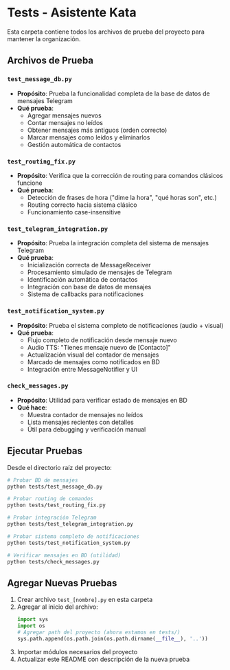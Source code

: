 # Tests - Asistente Kata

Esta carpeta contiene todos los archivos de prueba del proyecto para mantener la organización.

## Archivos de Prueba

### `test_message_db.py`
- **Propósito**: Prueba la funcionalidad completa de la base de datos de mensajes Telegram
- **Qué prueba**:
  - Agregar mensajes nuevos
  - Contar mensajes no leídos
  - Obtener mensajes más antiguos (orden correcto)
  - Marcar mensajes como leídos y eliminarlos
  - Gestión automática de contactos

### `test_routing_fix.py`
- **Propósito**: Verifica que la corrección de routing para comandos clásicos funcione
- **Qué prueba**:
  - Detección de frases de hora ("dime la hora", "qué horas son", etc.)
  - Routing correcto hacia sistema clásico
  - Funcionamiento case-insensitive

### `test_telegram_integration.py`
- **Propósito**: Prueba la integración completa del sistema de mensajes Telegram
- **Qué prueba**:
  - Inicialización correcta de MessageReceiver
  - Procesamiento simulado de mensajes de Telegram
  - Identificación automática de contactos
  - Integración con base de datos de mensajes
  - Sistema de callbacks para notificaciones

### `test_notification_system.py`
- **Propósito**: Prueba el sistema completo de notificaciones (audio + visual)
- **Qué prueba**:
  - Flujo completo de notificación desde mensaje nuevo
  - Audio TTS: "Tienes mensaje nuevo de [Contacto]"
  - Actualización visual del contador de mensajes
  - Marcado de mensajes como notificados en BD
  - Integración entre MessageNotifier y UI

### `check_messages.py`
- **Propósito**: Utilidad para verificar estado de mensajes en BD
- **Qué hace**:
  - Muestra contador de mensajes no leídos
  - Lista mensajes recientes con detalles
  - Útil para debugging y verificación manual

## Ejecutar Pruebas

Desde el directorio raíz del proyecto:

```bash
# Probar BD de mensajes
python tests/test_message_db.py

# Probar routing de comandos
python tests/test_routing_fix.py

# Probar integración Telegram
python tests/test_telegram_integration.py

# Probar sistema completo de notificaciones
python tests/test_notification_system.py

# Verificar mensajes en BD (utilidad)
python tests/check_messages.py
```

## Agregar Nuevas Pruebas

1. Crear archivo `test_[nombre].py` en esta carpeta
2. Agregar al inicio del archivo:
   ```python
   import sys
   import os
   # Agregar path del proyecto (ahora estamos en tests/)
   sys.path.append(os.path.join(os.path.dirname(__file__), '..'))
   ```
3. Importar módulos necesarios del proyecto
4. Actualizar este README con descripción de la nueva prueba